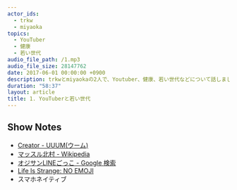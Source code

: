 ```yaml
---
actor_ids:
  - trkw
  - miyaoka
topics:
  - YouTuber
  - 健康
  - 若い世代
audio_file_path: /1.mp3
audio_file_size: 28147762
date: 2017-06-01 00:00:00 +0900
description: trkwとmiyaokaの2人で、Youtuber、健康、若い世代などについて話しました。
duration: "58:37"
layout: article
title: 1. YouTuberと若い世代
---
```


## Show Notes

- [Creator - UUUM(ウーム)](https://www.uuum.jp/creator)
- [マッスル北村 - Wikipedia](https://ja.wikipedia.org/wiki/%E3%83%9E%E3%83%83%E3%82%B9%E3%83%AB%E5%8C%97%E6%9D%91)
- [オジサンLINEごっこ - Google 検索](https://www.google.co.jp/search?q=%E3%82%AA%E3%82%B8%E3%82%B5%E3%83%B3LINE%E3%81%94%E3%81%A3%E3%81%93)
- [Life Is Strange: NO EMOJI](http://crazibastid.tumblr.com/post/160744062103)
- スマホネイティブ

